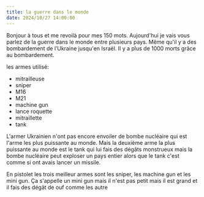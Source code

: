 ```yaml
---
title: la guerre dans le monde
date: 2024/10/27 14:00:00
---
```

Bonjour à tous et me revoilà pour mes 150 mots. Aujourd'hui je vais vous parlez de la guerre dans le monde entre plusieurs pays. Même qu'il y a des  bombardement  de l’Ukraine jusqu'en Israël. Il y a plus de 1000 morts grâce au bombardement.

 les armes utilisé:
*  mitrailleuse
* sniper
* M16
* M21
* machine gun
* lance roquette
* mitraillette
* tank

L'armer Ukrainien n'ont pas encore envoiler de bombe nucléaire qui est l'arme les plus puissante au monde. Mais la deuxième arme la plus puissante au monde est le tank qui lui fais des dégâts monstrueux mais la bombe nucléaire peut exploser un pays entier alors que le tank c'est comme si ont avais lancer un missile.

En pistolet les trois meilleur armes sont les sniper, les machine gun et les mini gun. Ça s'appelle un mini gun mais il n'est pas petit mais il est grand et il fais des dégât de ouf comme les autre






